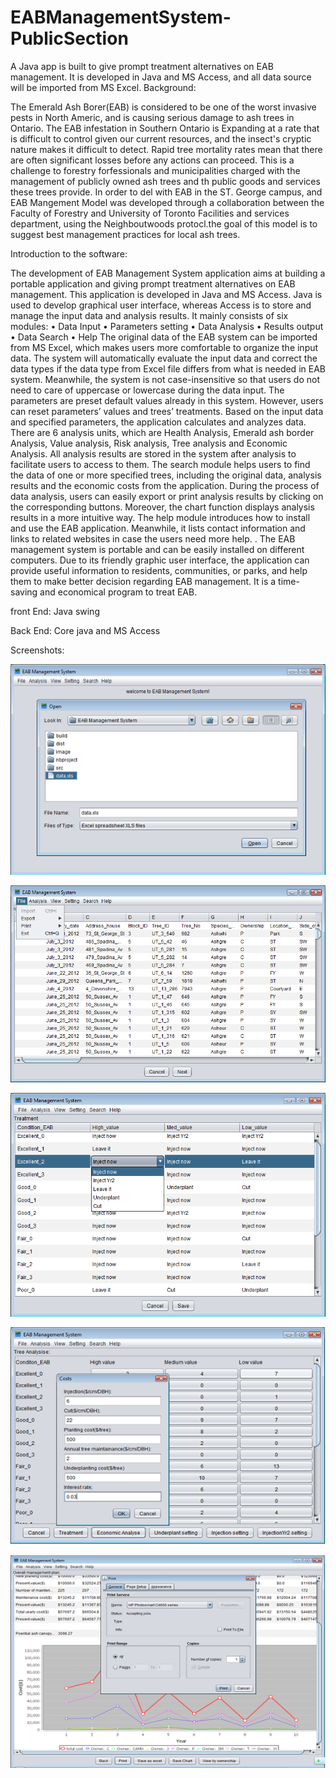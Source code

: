 # EABManagementSystem-PublicSection
A Java app is built to give prompt treatment alternatives on EAB management. It is developed in Java and MS Access, and all data source will be imported from MS Excel. 
Background:

The Emerald Ash Borer(EAB) is considered to be one of the worst invasive pests in North Americ, and is causing serious damage to ash trees in Ontario. The EAB infestation in Southern Ontario is Expanding at a rate that is difficult to control given our current resources, and the insect's cryptic nature makes it difficult to detect. Rapid tree mortality rates mean that there are often significant losses before any actions can proceed. This is a challenge to forestry forfessionals and municipalities charged with the management of publicly owned ash trees and th public goods and services these trees provide. In order to del with EAB in the ST. George campus, and EAB Mangement Model was developed through a collaboration between the Faculty of Forestry and University of Toronto Facilities and services department, using the Neighboutwoods protocl.the goal of this model is to suggest best management practices for local ash trees.

Introduction to the software:

The development of EAB Management System application aims at building a portable application and giving prompt treatment alternatives on EAB management. This application is developed in Java and MS Access. Java is used to develop graphical user interface, whereas Access is to store and manage the input data and analysis results. It mainly consists of six modules:
•	Data Input
•	Parameters setting 
•	Data Analysis
•	Results output
•	Data Search
•	Help
The original data of the EAB system can be imported from MS Excel, which makes users more comfortable to organize the input data.   The system will automatically evaluate the input data and correct the data types if the data type from Excel file differs from what is needed in EAB system. Meanwhile, the system is not case-insensitive so that users do not need to care of uppercase or lowercase during the data input.  The parameters are preset default values already in this system. However, users can reset parameters’ values and trees’ treatments. Based on the input data and specified parameters, the application calculates and analyzes data.  There are 6 analysis units, which are Health Analysis, Emerald ash border Analysis, Value analysis, Risk analysis, Tree analysis and Economic Analysis. All analysis results are stored in the system after analysis to facilitate users to access to them. The search module helps users to find the data of one or more specified trees, including the original data, analysis results and the economic costs from the application. During the process of data analysis, users can easily export or print analysis results by clicking on the corresponding buttons. Moreover, the chart function displays analysis results in a more intuitive way. The help module introduces how to install and use the EAB application. Meanwhile, it lists contact information and links to related websites in case the users need more help.
. The EAB management system is portable and can be easily installed on different computers. Due to its friendly graphic user interface, the application can provide useful information to residents, communities, or parks, and help them to make better decision regarding EAB management. It is a time-saving and economical program to treat EAB. 


front End: Java swing

Back End: Core java and MS Access

Screenshots:

![ScreenShot](https://github.com/Chen-Lynn/EABManagementSystem-PublicSection/raw/master/images/importData.png)

![ScreenShot](https://github.com/Chen-Lynn/EABManagementSystem-PublicSection/raw/master/images/dataList.png)


![ScreenShot](https://github.com/Chen-Lynn/EABManagementSystem-PublicSection/raw/master/images/treatment.png)

![ScreenShot](https://github.com/Chen-Lynn/EABManagementSystem-PublicSection/raw/master/images/analysis.png)

![ScreenShot](https://github.com/Chen-Lynn/EABManagementSystem-PublicSection/raw/master/images/printResult.png)
